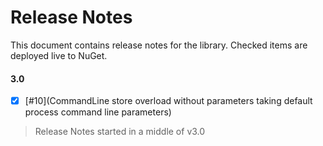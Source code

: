 # Release Notes

This document contains release notes for the library. Checked items are deployed live to NuGet.

#### 3.0

- [x] [#10](CommandLine store overload without parameters taking default process command line parameters)

> Release Notes started in a middle of v3.0